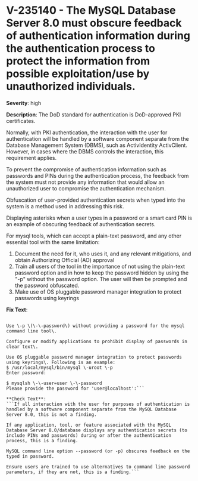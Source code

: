 # V-235140 - The MySQL Database Server 8.0 must obscure feedback of authentication information during the authentication process to protect the information from possible exploitation/use by unauthorized individuals.

**Severity**: high

**Description**:
The DoD standard for authentication is DoD-approved PKI certificates.

Normally, with PKI authentication, the interaction with the user for authentication will be handled by a software component separate from the Database Management System (DBMS), such as ActivIdentity ActivClient. However, in cases where the DBMS controls the interaction, this requirement applies.

To prevent the compromise of authentication information such as passwords and PINs during the authentication process, the feedback from the system must not provide any information that would allow an unauthorized user to compromise the authentication mechanism. 

Obfuscation of user-provided authentication secrets when typed into the system is a method used in addressing this risk. 

Displaying asterisks when a user types in a password or a smart card PIN is an example of obscuring feedback of authentication secrets.

For mysql tools, which can accept a plain-text password, and any other essential tool with the same limitation:
1) Document the need for it, who uses it, and any relevant mitigations, and obtain Authorizing Official (AO) approval
2) Train all users of the tool in the importance of not using the plain-text password option and in how to keep the password hidden by using the "-p" without the password option. The user will then be prompted and the password obfuscated.
3) Make use of OS pluggable password manager integration to protect passwords using keyrings

**Fix Text**:
```Modify and configure each non\-compliant application, tool, or feature associated with the MySQL Database Server 8\.0/database so that it does not display authentication secrets\.

Use \-p \(\-\-password\) without providing a password for the mysql command line tool\.

Configure or modify applications to prohibit display of passwords in clear text\.

Use OS pluggable password manager integration to protect passwords using keyrings\. Following is an example:
$ /usr/local/mysql/bin/mysql \-uroot \-p
Enter password:

$ mysqlsh \-\-user=user \-\-password
Please provide the password for 'user@localhost':```

**Check Text**:
```If all interaction with the user for purposes of authentication is handled by a software component separate from the MySQL Database Server 8.0, this is not a finding.

If any application, tool, or feature associated with the MySQL Database Server 8.0/database displays any authentication secrets (to include PINs and passwords) during or after the authentication process, this is a finding.

MySQL command line option --password (or -p) obscures feedback on the typed in password. 

Ensure users are trained to use alternatives to command line password parameters, if they are not, this is a finding.```
